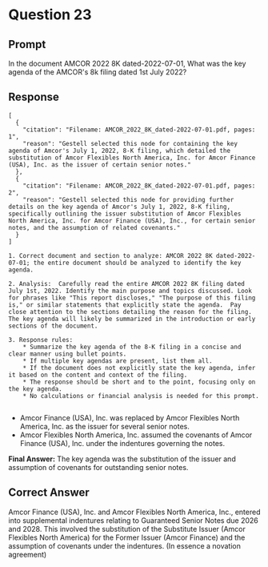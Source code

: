 # Question 23

## Prompt

In the document AMCOR 2022 8K dated-2022-07-01, What was the key agenda of the AMCOR's 8k filing dated 1st July 2022?

## Response

```results
[
  {
    "citation": "Filename: AMCOR_2022_8K_dated-2022-07-01.pdf, pages: 1",
    "reason": "Gestell selected this node for containing the key agenda of Amcor's July 1, 2022, 8-K filing, which detailed the substitution of Amcor Flexibles North America, Inc. for Amcor Finance (USA), Inc. as the issuer of certain senior notes."
  },
  {
    "citation": "Filename: AMCOR_2022_8K_dated-2022-07-01.pdf, pages: 2",
    "reason": "Gestell selected this node for providing further details on the key agenda of Amcor's July 1, 2022, 8-K filing, specifically outlining the issuer substitution of Amcor Flexibles North America, Inc. for Amcor Finance (USA), Inc., for certain senior notes, and the assumption of related covenants."
  }
]
```

```cot
1. Correct document and section to analyze: AMCOR 2022 8K dated-2022-07-01; the entire document should be analyzed to identify the key agenda.

2. Analysis:  Carefully read the entire AMCOR 2022 8K filing dated July 1st, 2022. Identify the main purpose and topics discussed. Look for phrases like "This report discloses," "The purpose of this filing is," or similar statements that explicitly state the agenda.  Pay close attention to the sections detailing the reason for the filing.  The key agenda will likely be summarized in the introduction or early sections of the document.

3. Response rules:
    * Summarize the key agenda of the 8-K filing in a concise and clear manner using bullet points.
    * If multiple key agendas are present, list them all.
    * If the document does not explicitly state the key agenda, infer it based on the content and context of the filing.
    * The response should be short and to the point, focusing only on the key agenda.
    * No calculations or financial analysis is needed for this prompt.


```

- Amcor Finance (USA), Inc. was replaced by Amcor Flexibles North America, Inc. as the issuer for several senior notes.
- Amcor Flexibles North America, Inc. assumed the covenants of Amcor Finance (USA), Inc. under the indentures governing the notes.

**Final Answer:** The key agenda was the substitution of the issuer and assumption of covenants for outstanding senior notes.

## Correct Answer

Amcor Finance (USA), Inc. and Amcor Flexibles North America, Inc., entered into supplemental indentures relating to Guaranteed Senior Notes due 2026 and 2028. This involved the substitution of the Substitute Issuer (Amcor Flexibles North America) for the Former Issuer (Amcor Finance) and the assumption of covenants under the indentures. (In essence a novation agreement)
